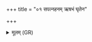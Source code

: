 +++
title = "०१ सपत्नहनम् ऋषभं घृतेन"

+++
<details><summary>मूलम् (GR)</summary>

सपत्नहनम् ऋषभं घृतेन  
कामं शिक्षामि हविषाज्येन ।  
नीचैः सपत्नान् मम पादय  
त्वम् अभिष्टुतो महता वीर्येण ॥
</details>